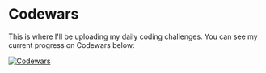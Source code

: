 # Codewars
This is where I'll be uploading my daily coding challenges. You can see my current progress on Codewars below:

[![Codewars](https://www.codewars.com/users/nate-d3v/badges/large)](https://www.codewars.com/users/nate-d3v)
